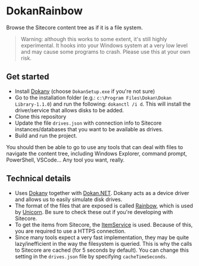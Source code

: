 # DokanRainbow

Browse the Sitecore content tree as if it is a file system.

> Warning: although this works to some extent, it's still highly experimental. It hooks into your Windows system at a very low level and may cause some programs to crash. Please use this at your own risk.

## Get started

  - Install [Dokany](https://github.com/dokan-dev/dokany/releases) (choose `DokanSetup.exe` if you're not sure)
  - Go to the installation folder (e.g.: `c:\Program Files\Dokan\Dokan Library-1.1.0`) and run the following: `dokanctl /i d`. This will install the driver/service that allows disks to be added.
  - Clone this repository
  - Update the file `drives.json` with connection info to Sitecore instances/databases that you want to be available as drives.
  - Build and run the project.

You should then be able to go to use any tools that can deal with files to navigate the content tree, including Windows Explorer, command prompt, PowerShell, VSCode... Any tool you want, really.

## Technical details

  - Uses [Dokany](https://github.com/dokan-dev/dokany) together with [Dokan.NET](https://github.com/dokan-dev/dokan-dotnet). Dokany acts as a device driver and allows us to easily simulate disk drives.
  - The format of the files that are exposed is called [Rainbow](https://github.com/SitecoreUnicorn/Rainbow), which is used by [Unicorn](https://github.com/SitecoreUnicorn/Unicorn). Be sure to check these out if you're developing with Sitecore.
  - To get the items from Sitecore, the [ItemService](https://doc.sitecore.net/sitecore_experience_platform/developing/developing_with_sitecore/sitecoreservicesclient/the_restful_api_for_the_itemservice) is used. Because of this, you are required to use a HTTPS connection.
  - Since many tools expect a very fast implementation, they may be quite lazy/inefficient in the way the filesystem is queried. This is why the calls to Sitecore are cached (for 5 seconds by default). You can change this setting in the `drives.json` file by specifying `cacheTimeSeconds`.